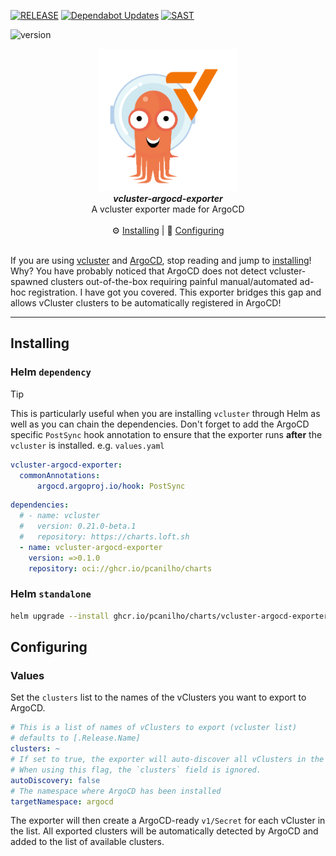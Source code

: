 [![RELEASE](https://github.com/pcanilho/vcluster-argocd-exporter/actions/workflows/release.yaml/badge.svg)](https://github.com/pcanilho/vcluster-argocd-exporter/actions/workflows/release.yaml)
[![Dependabot Updates](https://github.com/pcanilho/vcluster-argocd-exporter/actions/workflows/dependabot/dependabot-updates/badge.svg)](https://github.com/pcanilho/vcluster-argocd-exporter/actions/workflows/dependabot/dependabot-updates)
[![SAST](https://github.com/pcanilho/vcluster-argocd-exporter/actions/workflows/sast.yaml/badge.svg)](https://github.com/pcanilho/vcluster-argocd-exporter/actions/workflows/sast.yaml)

![version](https://img.shields.io/badge/Version-v0.1.2-blue)
<p align="center" width="100%">
    <img src="https://github.com/pcanilho/vcluster-argocd-exporter/blob/main/docs/images/logo.png?raw=true" width="220"></img>
    <br>
    <i><b>vcluster-argocd-exporter</b></i>
    <br>
    A vcluster exporter made for ArgoCD
    <br>
    <br>
    ⚙️ <a href="#installing">Installing</a> | 🔎 <a href="#configuring">Configuring</a>
    <br>
    <br>
</p>

If you are using [vcluster](https://www.vcluster.com/) and [ArgoCD](https://argoproj.github.io/argo-cd/), stop reading and jump to [installing](#installing)!
Why? You have probably noticed that ArgoCD does not detect vcluster-spawned clusters out-of-the-box requiring painful manual/automated ad-hoc registration.
I have got you covered. This exporter bridges this gap and allows vCluster clusters to be automatically registered in ArgoCD!

---

## Installing

### Helm `dependency`
> [!TIP]
> This is particularly useful when you are installing `vcluster` through Helm as well as you can chain the dependencies.
> Don't forget to add the ArgoCD specific `PostSync` hook annotation to ensure that the exporter runs **after** the `vcluster` is installed.
> e.g. `values.yaml` 
> ```yaml
> vcluster-argocd-exporter:
>   commonAnnotations:
>       argocd.argoproj.io/hook: PostSync

```yaml
dependencies:
  # - name: vcluster
  #   version: 0.21.0-beta.1
  #   repository: https://charts.loft.sh
  - name: vcluster-argocd-exporter
    version: =>0.1.0
    repository: oci://ghcr.io/pcanilho/charts
```

### Helm `standalone`

```bash
helm upgrade --install ghcr.io/pcanilho/charts/vcluster-argocd-exporter -n <namespace> --create-namespace
```

## Configuring

### Values
Set the `clusters` list to the names of the vClusters you want to export to ArgoCD.

```yaml
# This is a list of names of vClusters to export (vcluster list)
# defaults to [.Release.Name]
clusters: ~
# If set to true, the exporter will auto-discover all vClusters in the cluster.
# When using this flag, the `clusters` field is ignored.
autoDiscovery: false
# The namespace where ArgoCD has been installed
targetNamespace: argocd
```
The exporter will then create a ArgoCD-ready `v1/Secret` for each vCluster in the list.
All exported clusters will be automatically detected by ArgoCD and added to the list of available clusters.
